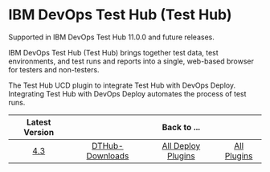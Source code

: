# IBM DevOps Test Hub (Test Hub)

Supported in IBM DevOps Test Hub 11.0.0 and future releases.

IBM DevOps Test Hub (Test Hub) brings together test data, test environments, and test runs and reports into a single, web-based browser for testers and non-testers.

The Test Hub UCD plugin to integrate Test Hub with DevOps Deploy. Integrating Test Hub with DevOps Deploy automates the process of test runs.

|Latest Version||Back to ...||
| :---: | :---: | :---: | :---: |
|[4.3](https://raw.githubusercontent.com/UrbanCode/IBM-UCD-PLUGINS/main/files/IBMDevOpsTestHub/DTHub-DD-IBM-4.3.zip)|[DTHub-Downloads](downloads.md)|[All Deploy Plugins](../README.md)|[All Plugins](../../index.md)|
